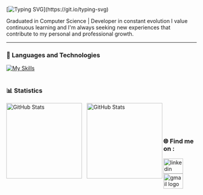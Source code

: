 [![Typing SVG](https://readme-typing-svg.demolab.com?font=Fira+Code&pause=1000&width=435&lines=I'm+Igor;Welcome+!)](https://git.io/typing-svg)

Graduated in Computer Science | Developer in constant evolution
I value continuous learning and I'm always seeking new experiences that contribute to my personal and professional growth.

---

### 🤖 Languages and Technologies

[![My Skills](https://skillicons.dev/icons?i=java,cs,git&theme=dark)](https://skillicons.dev)
<br/>
<br/>

### 📊 Statistics

<p>
  <img 
    align="left" 
    alt="GitHub Stats" 
    height="200" 
    style="padding-right: 10px;" 
    src="https://github-readme-stats.vercel.app/api?username=IgorMiyada&show_icons=true&theme=tokyonight&include_all_commits=true&locale=pt-br" 
  />

<img 
      align="left" 
      alt="GitHub Stats" 
      height="200" 
      src="https://github-readme-stats.vercel.app/api/top-langs/?username=IgorMIyada&theme=tokyonight&layout=compact&custom_title=Tecnologias&langs_count=9" 
  />

</p>
<br/>
<br/>
<br/>
<br/>


###  🌐 Find me on : 

<a href = "https://www.linkedin.com/in/igor-miyada/" target = "_blank">
    <img src = "https://skillicons.dev/icons?i=linkedin" width = "52" height = "40" alt = "linkedin logo" />
  </a>
  
<a href="mailto:igormiyada@gmail.com" target="_blank">
  <img src="https://skillicons.dev/icons?i=gmail" width="52" height="40" alt="gmail logo" />
</a>
